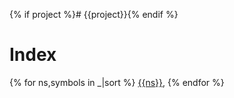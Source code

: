 {% if project %}# {{project}}{% endif %}

# Index

{% for ns,symbols in _|sort %}
[{{ns}}]({{ns}}.md), 
{% endfor %}
